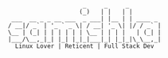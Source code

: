                           _     _     _         
                         (_)   | |   | |        
      ___  __ _ _ __ ___  _ ___| |__ | | ____ _ 
     / __|/ _` | '_ ` _ \| / __| '_ \| |/ / _` |
     \__ | (_| | | | | | | \__ | | | |   | (_| |
     |___/\__,_|_| |_| |_|_|___|_| |_|_|\_\__,_|
       Linux Lover | Reticent | Full Stack Dev  
                                            
                                            

<!--
**lahirusamishka/lahirusamishka** is a ✨ _special_ ✨ repository because its `README.md` (this file) appears on your GitHub profile.

Here are some ideas to get you started:

- 🔭 I’m currently working on ...
- 🌱 I’m currently learning ...
- 👯 I’m looking to collaborate on ...
- 🤔 I’m looking for help with ...
- 💬 Ask me about ...
- 📫 How to reach me: ...
- 😄 Pronouns: ...
- ⚡ Fun fact: ...
-->
